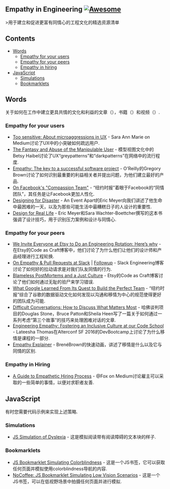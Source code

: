 ## Empathy in Engineering [![Awesome](https://cdn.rawgit.com/sindresorhus/awesome/d7305f38d29fed78fa85652e3a63e154dd8e8829/media/badge.svg)](https://github.com/sindresorhus/awesome)

&gt;用于建立和促进更富有同情心的工程文化的精选资源清单

## Contents

- [Words](#words)
  - [Empathy for your users](#empathy-for-your-users)
  - [Empathy for your peers](#empathy-for-your-peers)
  - [Empathy in hiring](#empathy-in-hiring)
- [JavaScript](#javascript)
  - [Simulations](#simulations)
  - [Bookmarklets](#bookmarklets)


## Words

关于如何在工作中建立更具共情的文化和利益的文章（），书籍（）和视频（）.


### Empathy for your users

-  [Too sensitive: About microaggressions in UX](https://medium.com/@sara_ann_marie/too-sensitive-9752a86a8382)  -  Sara Ann Marie on Medium讨论了UX中的小突破如何疏远用户.
- [The Fantasy and Abuse of the Manipulable User](https://modelviewculture.com/pieces/the-fantasy-and-abuse-of-the-manipulable-user)  - 模型视图文化中的Betsy Haibel讨论了UX“greypatterns”和“darkpatterns”在网络中的流行程度.
- [Empathy: The key to a successful software project](https://www.oreilly.com/ideas/empathy-the-key-to-a-successful-software-project)  -  O&#39;Reilly的Gregory Brown讨论了如何识别最重要的利益相关者并提出问题，为他们建立最好的产品.
- [On Facebook's "Compassion Team"](http://www.nytimes.com/2016/03/13/fashion/facebook-breakup-compassion-team.html?_r=0)  - “纽约时报”着眼于Facebook的“同情团队”，其任务是让Facebook更加人性化.
- [Designing for Disaster](https://vimeo.com/148927676)  -  An Event Apart的Eric Meyer向我们讲述了他生命中最困难的一天，以及为那些可能生活中最糟糕日子的人设计的重要性.
- [Design for Real Life](https://abookapart.com/products/design-for-real-life)  -  Eric Meyer和Sara Wachter-Boettcher撰写的这本书强调了设计技巧，用于识别压力案例和设计与同情心.


### Empathy for your peers

- [We Invite Everyone at Etsy to Do an Engineering Rotation: Here’s why](https://codeascraft.com/2014/12/22/engineering-rotation/)  - 在Etsy的Code as Craft博客中，他们讨论了为什么他们让他们的设计师和产品经理进行工程轮换.
- [On Empathy & Pull Requests at Slack](https://slack.engineering/on-empathy-pull-requests-979e4257d158)  | [Followup](https://slack.engineering/how-about-code-reviews-2695fb10d034)  -  Slack Engineering博客讨论了如何好的拉动请求是对我们队友同情的行为.
- [Blameless PostMortems and a Just Culture](https://codeascraft.com/2012/05/22/blameless-postmortems/)  -  Etsy的Code as Craft博客讨论了他们如何通过无耻的验尸来学习错误.
- [What Google Learned From Its Quest to Build the Perfect Team](http://www.nytimes.com/2016/02/28/magazine/what-google-learned-from-its-quest-to-build-the-perfect-team.html)  - “纽约时报”综合了谷歌的数据驱动文化如何发现以沟通和移情为中心的规范使得更好的团队成为可能.
- [Difficult Conversations: How to Discuss What Matters Most](http://smile.amazon.com/gp/product/B004CR6ALA/)   - 哈佛谈判项目的Douglas Stone，Bruce Patton和Sheila Heen写了一篇关于如何通过一系列考虑“第三个故事”的技巧来处理困难对话的文章.
- [Engineering Empathy: Fostering an Inclusive Culture at our Code School](http://www.alterconf.com/talks/engineering-empathy-fostering-inclusive-culture-our-code-school)  -  Lateesha Thomas在Alterconf SF 2016的DevBootcamp上讨论了为什么移情是课程的一部分.
- [Empathy Explainer](https://www.youtube.com/watch?v=1Evwgu369Jw)  - BrenéBrown的快速动画，讲述了移情是什么以及它与同情的区别.

### Empathy in Hiring

- [A Guide to Empathetic Hiring Process](https://medium.com/@fox/a-guide-to-empathetic-hiring-processes-c11c7ce0cd49)  -  @Fox on Medium讨论雇主可以采取的一些简单的事情，以便对求职者友善.


## JavaScript

有时您需要代码示例来实现上述策略.

### Simulations
- [JS Simulation of Dyslexia](http://geon.github.io/programming/2016/03/03/dsxyliea) - 这是模拟阅读带有阅读障碍的文本块的样子.

### Bookmarklets
- [JS Bookmarklet Simulating Colorblindness](https://github.com/Altreus/colourblind) - 这是一个JS书签，它可以获取任何页面并模拟使用colorblindness导航的内容.
- [NoCoffee: JS Bookmarklet Simulating Low Vision Scenarios](https://accessgarage.wordpress.com/2013/02/09/458/) - 这是一个JS书签，可以在低视野场景中拍摄任何页面并进行模拟.
